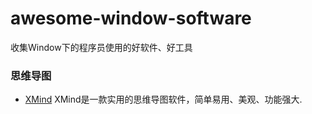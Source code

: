 # awesome-window-software
收集Window下的程序员使用的好软件、好工具

###  思维导图

* [XMind](http://www.xmind.net/)  XMind是一款实用的思维导图软件，简单易用、美观、功能强大.
